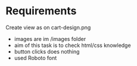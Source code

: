 # Requirements 
Create view as on cart-design.png
- images are im /images folder
- aim of this task is to check html/css knowledge
- button clicks does nothing
- used Roboto font

